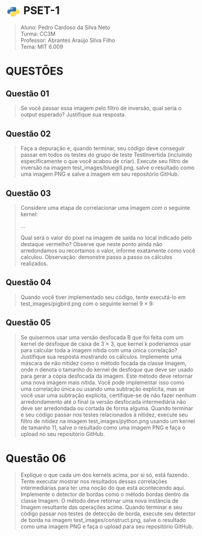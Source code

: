 # <img align="center" alt="Python" height="30" width="40" src="https://raw.githubusercontent.com/devicons/devicon/master/icons/python/python-original.svg"> PSET-1 

> Aluno: Pedro Cardoso da Silva Neto      
> Turma: CC3M      
> Professor: Abrantes Araújo Silva Filho     
> Tema: MIT 6.009

# QUESTÕES

## Questão 01
> Se você passar essa imagem pelo filtro de inversão, qual seria o
> output esperado? Justifique sua resposta.

## Questão 02
> Faça a depuração e, quando terminar, seu código deve conseguir
> passar em todos os testes do grupo de teste TestInvertida 
> (incluindo especificamente o que você acabou de criar). 
> Execute seu filtro de inversão na imagem
> test_images/bluegill.png, salve o resultado como uma imagem PNG e
> salve a imagem em seu repositório GitHub.

## Questão 03
> Considere uma etapa de correlacionar uma imagem com o seguinte
> kernel:
>
> ...
>
> Qual será o valor do pixel na imagem de saída no local indicado pelo destaque
> vermelho? Observe que neste ponto ainda não arredondamos ou recortamos o valor, informe exatamente como você calculou. Observação: demonstre passo a passo
> os cálculos realizados.

## Questão 04
> Quando você tiver implementado seu código, tente executá-lo em
> test_images/pigbird.png com o seguinte kernel 9 × 9:

## Questão 05
> Se quisermos usar uma versão desfocada B que foi feita com um
> kernel de desfoque de caixa de 3 × 3, que kernel k poderíamos usar para calcular
> toda a imagem nítida com uma única correlação? Justifique sua resposta mostrando
> os cálculos.
> Implemente uma máscara de não nitidez como o método focada da classe
> Imagem, onde n denota o tamanho do kernel de desfoque que deve ser usado para
> gerar a cópia desfocada da imagem. Este método deve retornar uma nova imagem mais nítida. 
> Você pode implementar isso como uma correlação única ou usando
> uma subtração explícita, mas se você usar uma subtração explícita, certifique-se de
> não fazer nenhum arredondamento até o final (a versão desfocada intermediária não
> deve ser arredondada ou cortada de forma alguma.
> Quando terminar e seu código passar nos testes relacionados à nitidez, execute
> seu filtro de nitidez na imagem test_images/python.png usando um kernel
> de tamanho 11, salve o resultado como uma imagem PNG e faça o upload no seu
> repositório GitHub.

# Questão 06
> Explique o que cada um dos kernels acima, por si só, está fazendo.
> Tente executar mostrar nos resultados dessas correlações intermediárias para ter
> uma noção do que está acontecendo aqui.
> Implemente o detector de bordas como o método bordas dentro da classe
> Imagem. O método deve retornar uma nova instância de Imagem resultante das
> operações acima.
> Quando terminar e seu código passar nos testes de detecção de borda, execute
> seu detector de borda na imagem test_images/construct.png, salve o resultado como uma imagem PNG e faça o upload para seu repositório GitHub.

